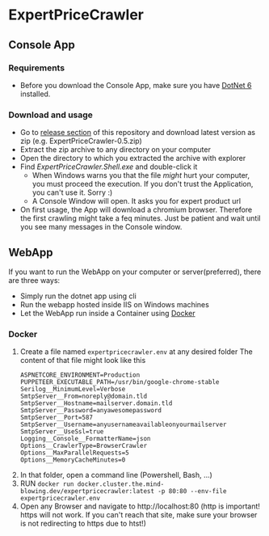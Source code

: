 # ExpertPriceCrawler

## Console App
### Requirements
- Before you download the Console App, make sure you have [DotNet 6](https://dotnet.microsoft.com/en-us/download) installed.

### Download and usage
- Go to [release section](https://github.com/awinnen/ExpertPriceCrawler/releases) of this repository and download latest version as zip (e.g. ExpertPriceCrawler-0.5.zip)
- Extract the zip archive to any directory on your computer
- Open the directory to which you extracted the archive with explorer
- Find _ExpertPriceCrawler.Shell.exe_ and double-click it
  - When Windows warns you that the file _might_ hurt your computer, you must proceed the execution. If you don't trust the Application, you can't use it. Sorry :)
  - A Console Window will open. It asks you for expert product url
- On first usage, the App will download a chromium browser. Therefore the first crawling might take a feq minutes. Just be patient and wait until you see many messages in the Console window.

## WebApp
If you want to run the WebApp on your computer or server(preferred), there are three ways:
- Simply run the dotnet app using cli
- Run the webapp hosted inside IIS on Windows machines
- Let the WebApp run inside a Container using [Docker](https://docs.docker.com/get-docker/)

### Docker
1. Create a file named `expertpricecrawler.env` at any desired folder
   The content of that file might look like this
   ```
   ASPNETCORE_ENVIRONMENT=Production
   PUPPETEER_EXECUTABLE_PATH=/usr/bin/google-chrome-stable
   Serilog__MinimumLevel=Verbose
   SmtpServer__From=noreply@domain.tld
   SmtpServer__Hostname=mailserver.domain.tld
   SmtpServer__Password=anyawesomepassword
   SmtpServer__Port=587
   SmtpServer__Username=anyusernameavailableonyourmailserver
   SmtpServer__UseSsl=true
   Logging__Console__FormatterName=json
   Options__CrawlerType=BrowserCrawler
   Options__MaxParallelRequests=5
   Options__MemoryCacheMinutes=0
   ```
3. In that folder, open a command line (Powershell, Bash, ...)
4. RUN `docker run docker.cluster.the.mind-blowing.dev/expertpricecrawler:latest -p 80:80 --env-file expertpricecrawler.env`
5. Open any Browser and navigate to http://localhost:80 (http is important! https will not work. If you can't reach that site, make sure your browser is not redirecting to https due to htst!)

